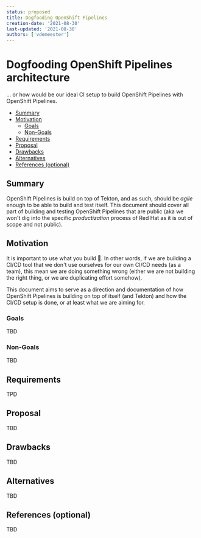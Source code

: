 ```yaml
---
status: proposed
title: Dogfooding OpenShift Pipelines
creation-date: '2021-08-30'
last-updated: '2021-08-30'
authors: ['vdemeester']
---
```


# Dogfooding OpenShift Pipelines architecture

… or how would be our ideal CI setup to build OpenShift Pipelines with
OpenShift Pipelines.

<!-- toc -->
- [Summary](#summary)
- [Motivation](#motivation)
  - [Goals](#goals)
  - [Non-Goals](#non-goals)
- [Requirements](#requirements)
- [Proposal](#proposal)
- [Drawbacks](#drawbacks)
- [Alternatives](#alternatives)
- [References (optional)](#references-optional)
<!-- /toc -->

## Summary

OpenShift Pipelines is build on top of Tekton, and as such, should be
*agile* enough to be able to build and test itself. This document
should cover all part of building and testing OpenShift Pipelines that
are public (aka we won't dig into the specific *productization*
process of Red Hat as it is out of scope and not public).

## Motivation

It is important to use what you build 👼. In other words, if we are
building a CI/CD tool that we don't use ourselves for our own CI/CD
needs (as a team), this mean we are doing something wrong (either we
are not building the right thing, or we are duplicating effort somehow).

This document aims to serve as a direction and documentation of how
OpenShift Pipelines is building on top of itself (and Tekton) and how
the CI/CD setup is done, or at least what we are aiming for.

### Goals

TBD

### Non-Goals

TBD

## Requirements

TPD

## Proposal

TBD

## Drawbacks

TBD

## Alternatives

TBD

## References (optional)

TBD
